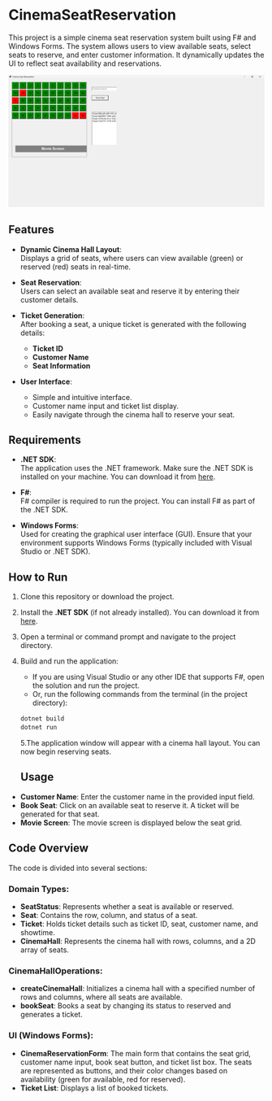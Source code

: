 # CinemaSeatReservation
This project is a simple cinema seat reservation system built using F# and Windows Forms. The system allows users to view available seats, select seats to reserve, and enter customer information. It dynamically updates the UI to reflect seat availability and reservations.

![Project Screenshot](https://github.com/M-craspo/CinemaSeatReservation/blob/main/Cinema%20Seat%20Reservation%2012_2_2024%208_59_57%20PM.png)

## Features

- **Dynamic Cinema Hall Layout**:  
  Displays a grid of seats, where users can view available (green) or reserved (red) seats in real-time.

- **Seat Reservation**:  
  Users can select an available seat and reserve it by entering their customer details.

- **Ticket Generation**:  
  After booking a seat, a unique ticket is generated with the following details:  
  - **Ticket ID**  
  - **Customer Name**  
  - **Seat Information**  

- **User Interface**:  
  - Simple and intuitive interface.  
  - Customer name input and ticket list display.  
  - Easily navigate through the cinema hall to reserve your seat.

## Requirements

- **.NET SDK**:  
  The application uses the .NET framework. Make sure the .NET SDK is installed on your machine. You can download it from [here](https://dotnet.microsoft.com/download).

- **F#**:  
  F# compiler is required to run the project. You can install F# as part of the .NET SDK.

- **Windows Forms**:  
  Used for creating the graphical user interface (GUI). Ensure that your environment supports Windows Forms (typically included with Visual Studio or .NET SDK).

## How to Run

1. Clone this repository or download the project.

2. Install the **.NET SDK** (if not already installed). You can download it from [here](https://dotnet.microsoft.com/download).

3. Open a terminal or command prompt and navigate to the project directory.

4. Build and run the application:

   - If you are using Visual Studio or any other IDE that supports F#, open the solution and run the project.
   - Or, run the following commands from the terminal (in the project directory):

   ```bash
   dotnet build
   dotnet run
    ```
   5.The application window will appear with a cinema hall layout. You can now begin reserving seats.
   ## Usage

- **Customer Name**: Enter the customer name in the provided input field.
- **Book Seat**: Click on an available seat to reserve it. A ticket will be generated for that seat.
- **Movie Screen**: The movie screen is displayed below the seat grid.

## Code Overview

The code is divided into several sections:

### Domain Types:
- **SeatStatus**: Represents whether a seat is available or reserved.
- **Seat**: Contains the row, column, and status of a seat.
- **Ticket**: Holds ticket details such as ticket ID, seat, customer name, and showtime.
- **CinemaHall**: Represents the cinema hall with rows, columns, and a 2D array of seats.

### CinemaHallOperations:
- **createCinemaHall**: Initializes a cinema hall with a specified number of rows and columns, where all seats are available.
- **bookSeat**: Books a seat by changing its status to reserved and generates a ticket.

### UI (Windows Forms):
- **CinemaReservationForm**: The main form that contains the seat grid, customer name input, book seat button, and ticket list box. The seats are represented as buttons, and their color changes based on availability (green for available, red for reserved).
- **Ticket List**: Displays a list of booked tickets.

   
